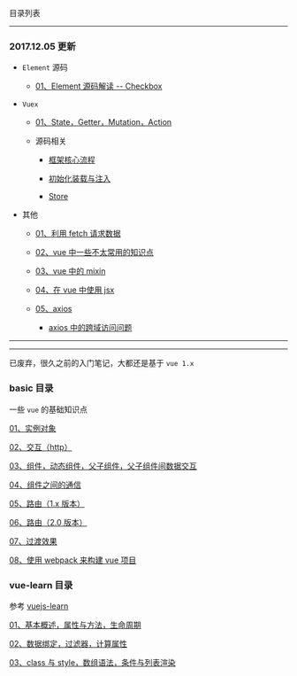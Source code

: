 目录列表

----


### 2017.12.05 更新

* `Element` 源码

  * [01、Element 源码解读 -- Checkbox](https://github.com/hanekaoru/WebLearningNotes/blob/master/vue/note/element/01.md)

* `Vuex`

  * [01、State，Getter，Mutation，Action](https://github.com/hanekaoru/WebLearningNotes/blob/master/vue/note/vuex/01.md)

  * 源码相关

    * [框架核心流程](https://github.com/hanekaoru/WebLearningNotes/blob/master/vue/note/vuex/02.md)

    * [初始化装载与注入](https://github.com/hanekaoru/WebLearningNotes/blob/master/vue/note/vuex/03.md)

    * [Store](https://github.com/hanekaoru/WebLearningNotes/blob/master/vue/note/vuex/04.md)

* 其他

  * [01、利用 fetch 请求数据](https://github.com/hanekaoru/WebLearningNotes/blob/master/vue/note/other/01.md)
  
  * [02、vue 中一些不太常用的知识点](https://github.com/hanekaoru/WebLearningNotes/blob/master/vue/note/other/02.md)
  
  * [03、vue 中的 mixin](https://github.com/hanekaoru/WebLearningNotes/blob/master/vue/note/other/03.md)
  
  * [04、在 vue 中使用 jsx](https://github.com/hanekaoru/WebLearningNotes/blob/master/vue/note/other/04.md)
  
  * [05、axios](https://github.com/hanekaoru/WebLearningNotes/blob/master/vue/note/other/05.md)
  
    * [axios 中的跨域访问问题](https://github.com/hanekaoru/WebLearningNotes/blob/master/vue/note/other/06.md)




----

----

已废弃，很久之前的入门笔记，大都还是基于 `vue 1.x`

### basic 目录 

一些 `vue` 的基础知识点

[01、实例对象](https://github.com/hanekaoru/WebLearningNotes/blob/master/vue/note/basic/note/01.md)

[02、交互（http）](https://github.com/hanekaoru/WebLearningNotes/blob/master/vue/note/basic/note/02.md)

[03、组件，动态组件，父子组件，父子组件间数据交互](https://github.com/hanekaoru/WebLearningNotes/blob/master/vue/note/basic/note/03.md)

[04、组件之间的通信](https://github.com/hanekaoru/WebLearningNotes/blob/master/vue/note/basic/note/04.md)

[05、路由（1.x 版本）](https://github.com/hanekaoru/WebLearningNotes/blob/master/vue/note/basic/note/05.md)

[06、路由（2.0 版本）](https://github.com/hanekaoru/WebLearningNotes/blob/master/vue/note/basic/note/06.md)

[07、过渡效果](https://github.com/hanekaoru/WebLearningNotes/blob/master/vue/note/basic/note/07.md)

[08、使用 webpack 来构建 vue 项目](https://github.com/hanekaoru/WebLearningNotes/blob/master/vue/note/basic/note/08.md)




### vue-learn 目录 

参考 [vuejs-learn](https://github.com/bhnddowinf/vuejs-learn) 

[01、基本概述，属性与方法，生命周期](https://github.com/hanekaoru/WebLearningNotes/blob/master/vue/note/vue-learn/01.md)

[02、数据绑定，过滤器，计算属性](https://github.com/hanekaoru/WebLearningNotes/blob/master/vue/note/vue-learn/02.md)

[03、class 与 style，数组语法，条件与列表渲染](https://github.com/hanekaoru/WebLearningNotes/blob/master/vue/note/vue-learn/03.md)


